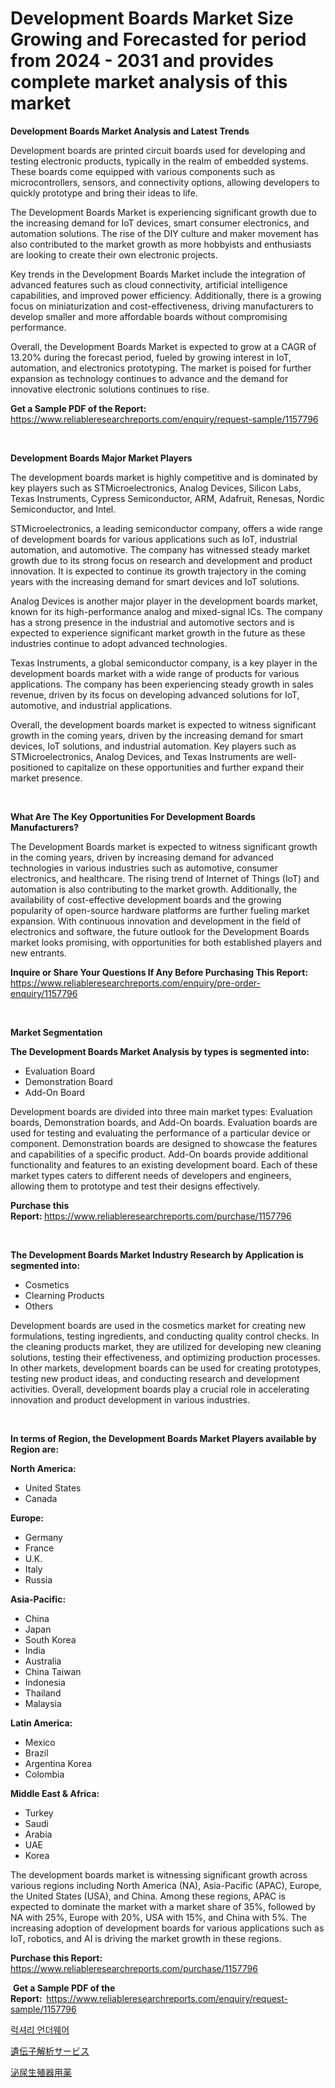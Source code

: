 <p><h1>Development Boards Market Size Growing and Forecasted for period from 2024 - 2031 and provides complete market analysis of this market</h1></p><p><strong>Development Boards Market Analysis and Latest Trends</strong></p>
<p><p>Development boards are printed circuit boards used for developing and testing electronic products, typically in the realm of embedded systems. These boards come equipped with various components such as microcontrollers, sensors, and connectivity options, allowing developers to quickly prototype and bring their ideas to life.</p><p>The Development Boards Market is experiencing significant growth due to the increasing demand for IoT devices, smart consumer electronics, and automation solutions. The rise of the DIY culture and maker movement has also contributed to the market growth as more hobbyists and enthusiasts are looking to create their own electronic projects.</p><p>Key trends in the Development Boards Market include the integration of advanced features such as cloud connectivity, artificial intelligence capabilities, and improved power efficiency. Additionally, there is a growing focus on miniaturization and cost-effectiveness, driving manufacturers to develop smaller and more affordable boards without compromising performance.</p><p>Overall, the Development Boards Market is expected to grow at a CAGR of 13.20% during the forecast period, fueled by growing interest in IoT, automation, and electronics prototyping. The market is poised for further expansion as technology continues to advance and the demand for innovative electronic solutions continues to rise.</p></p>
<p><strong>Get a Sample PDF of the Report:&nbsp;</strong> <a href="https://www.reliableresearchreports.com/enquiry/request-sample/1157796">https://www.reliableresearchreports.com/enquiry/request-sample/1157796</a></p>
<p>&nbsp;</p>
<p><strong>Development Boards Major Market Players</strong></p>
<p><p>The development boards market is highly competitive and is dominated by key players such as STMicroelectronics, Analog Devices, Silicon Labs, Texas Instruments, Cypress Semiconductor, ARM, Adafruit, Renesas, Nordic Semiconductor, and Intel. </p><p>STMicroelectronics, a leading semiconductor company, offers a wide range of development boards for various applications such as IoT, industrial automation, and automotive. The company has witnessed steady market growth due to its strong focus on research and development and product innovation. It is expected to continue its growth trajectory in the coming years with the increasing demand for smart devices and IoT solutions.</p><p>Analog Devices is another major player in the development boards market, known for its high-performance analog and mixed-signal ICs. The company has a strong presence in the industrial and automotive sectors and is expected to experience significant market growth in the future as these industries continue to adopt advanced technologies.</p><p>Texas Instruments, a global semiconductor company, is a key player in the development boards market with a wide range of products for various applications. The company has been experiencing steady growth in sales revenue, driven by its focus on developing advanced solutions for IoT, automotive, and industrial applications.</p><p>Overall, the development boards market is expected to witness significant growth in the coming years, driven by the increasing demand for smart devices, IoT solutions, and industrial automation. Key players such as STMicroelectronics, Analog Devices, and Texas Instruments are well-positioned to capitalize on these opportunities and further expand their market presence.</p></p>
<p>&nbsp;</p>
<p><strong>What Are The Key Opportunities For Development Boards Manufacturers?</strong></p>
<p><p>The Development Boards market is expected to witness significant growth in the coming years, driven by increasing demand for advanced technologies in various industries such as automotive, consumer electronics, and healthcare. The rising trend of Internet of Things (IoT) and automation is also contributing to the market growth. Additionally, the availability of cost-effective development boards and the growing popularity of open-source hardware platforms are further fueling market expansion. With continuous innovation and development in the field of electronics and software, the future outlook for the Development Boards market looks promising, with opportunities for both established players and new entrants.</p></p>
<p><strong>Inquire or Share Your Questions If Any Before Purchasing This Report:</strong> <a href="https://www.reliableresearchreports.com/enquiry/pre-order-enquiry/1157796">https://www.reliableresearchreports.com/enquiry/pre-order-enquiry/1157796</a></p>
<p>&nbsp;</p>
<p><strong>Market Segmentation</strong></p>
<p><strong>The Development Boards Market Analysis by types is segmented into:</strong></p>
<p><ul><li>Evaluation Board</li><li>Demonstration Board</li><li>Add-On Board</li></ul></p>
<p><p>Development boards are divided into three main market types: Evaluation boards, Demonstration boards, and Add-On boards. Evaluation boards are used for testing and evaluating the performance of a particular device or component. Demonstration boards are designed to showcase the features and capabilities of a specific product. Add-On boards provide additional functionality and features to an existing development board. Each of these market types caters to different needs of developers and engineers, allowing them to prototype and test their designs effectively.</p></p>
<p><strong>Purchase this Report:&nbsp;</strong><a href="https://www.reliableresearchreports.com/purchase/1157796">https://www.reliableresearchreports.com/purchase/1157796</a></p>
<p>&nbsp;</p>
<p><strong>The Development Boards Market Industry Research by Application is segmented into:</strong></p>
<p><ul><li>Cosmetics</li><li>Clearning Products</li><li>Others</li></ul></p>
<p><p>Development boards are used in the cosmetics market for creating new formulations, testing ingredients, and conducting quality control checks. In the cleaning products market, they are utilized for developing new cleaning solutions, testing their effectiveness, and optimizing production processes. In other markets, development boards can be used for creating prototypes, testing new product ideas, and conducting research and development activities. Overall, development boards play a crucial role in accelerating innovation and product development in various industries.</p></p>
<p>&nbsp;</p>
<p><strong>In terms of Region, the Development Boards Market Players available by Region are:</strong></p>
<p>
    <p> <strong> North America: </strong>
        <ul>
            <li>United States</li>
            <li>Canada</li>
        </ul>
        </p> 
    <p> <strong> Europe: </strong>
        <ul>
            <li>Germany</li>
            <li>France</li>
            <li>U.K.</li>
            <li>Italy</li>
            <li>Russia</li>
        </ul>
        </p> 
    <p> <strong> Asia-Pacific: </strong>
        <ul>
            <li>China</li>
            <li>Japan</li>
            <li>South Korea</li>
            <li>India</li>
            <li>Australia</li>
            <li>China Taiwan</li>
            <li>Indonesia</li>
            <li>Thailand</li>
            <li>Malaysia</li>
        </ul>
        </p> 
    <p> <strong> Latin America: </strong>
        <ul>
            <li>Mexico</li>
            <li>Brazil</li>
            <li>Argentina Korea</li>
            <li>Colombia</li>
        </ul>
        </p> 
    <p> <strong> Middle East & Africa: </strong>
        <ul>
            <li>Turkey</li>
            <li>Saudi</li>
            <li>Arabia</li>
            <li>UAE</li>
            <li>Korea</li>
        </ul>
    </p>
    </p>
<p><p>The development boards market is witnessing significant growth across various regions including North America (NA), Asia-Pacific (APAC), Europe, the United States (USA), and China. Among these regions, APAC is expected to dominate the market with a market share of 35%, followed by NA with 25%, Europe with 20%, USA with 15%, and China with 5%. The increasing adoption of development boards for various applications such as IoT, robotics, and AI is driving the market growth in these regions.</p></p>
<p><strong>Purchase this Report: </strong><a href="https://www.reliableresearchreports.com/purchase/1157796">https://www.reliableresearchreports.com/purchase/1157796</a></p>
<p>&nbsp;<strong>Get a Sample PDF of the Report:&nbsp;&nbsp;</strong><a href="https://www.reliableresearchreports.com/enquiry/request-sample/1157796">https://www.reliableresearchreports.com/enquiry/request-sample/1157796</a></p>
<p><strong></strong></p>
<p><p><a href="https://github.com/laholand/Market-Research-Report-List-3/blob/main/38446608050.md">럭셔리 언더웨어</a></p><p><a href="https://github.com/Sophiaard2003/Market-Research-Report-List-1/blob/main/44861288530.md">遺伝子解析サービス</a></p><p><a href="https://github.com/jkjreqjscoxx7/Market-Research-Report-List-1/blob/main/79419838531.md">泌尿生殖器用薬</a></p></p>